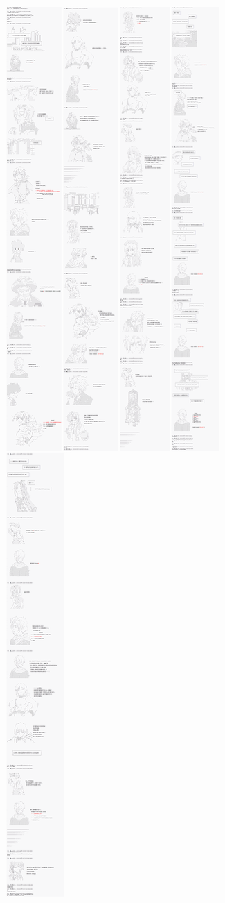 ﻿![01_03](/img/003_YourHeroAcademia/006/006_01.png)
![01_03](/img/003_YourHeroAcademia/006/006_02.png)
![01_03](/img/003_YourHeroAcademia/006/006_03.png)
![01_03](/img/003_YourHeroAcademia/006/006_04.png)
![01_03](/img/003_YourHeroAcademia/006/006_05.png)
